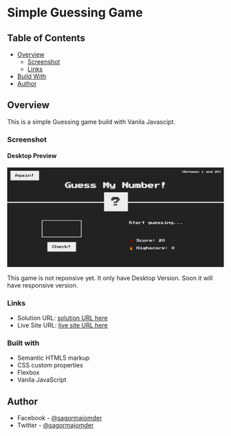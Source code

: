 # Simple Guessing Game

## Table of Contents

- [Overview](#overview)
  - [Screenshot](#screenshot)
  - [Links](#links)
- [Build With](#built-with)
- [Author](#author)

## Overview

This is a simple Guessing game build with Vanila Javascipt.

### Screenshot

#### Desktop Preview

![](./screenshot/desktop_preview.png)

This game is not reponsive yet. It only have Desktop Version. Soon it will have responsive version.

### Links

- Solution URL: [solution URL here](https://github.com/sagormajomder/frontend-mentor-respornsive-card-component)
- Live Site URL: [live site URL here](https://sagormajomder.github.io/JS-simple-Guessing-game/)

### Built with

- Semantic HTML5 markup
- CSS custom properties
- Flexbox
- Vanila JavaScript

## Author

- Facebook - [@sagormajomder](https://www.facebook.com/sagormajomder/)
- Twitter - [@sagormajomder](https://www.twitter.com/sagormajomder)

